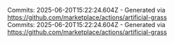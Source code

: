 Commits: 2025-06-20T15:22:24.604Z - Generated via https://github.com/marketplace/actions/artificial-grass
<br>
Commits: 2025-06-20T15:22:24.604Z - Generated via https://github.com/marketplace/actions/artificial-grass
<br>
